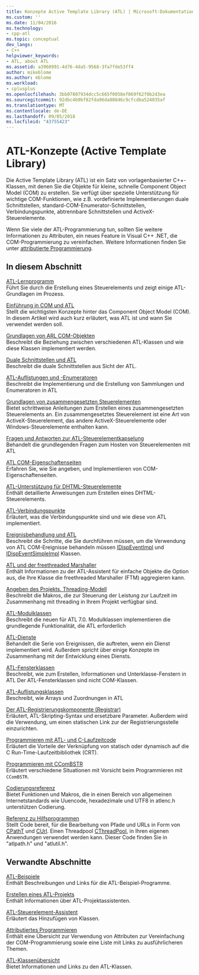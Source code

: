 ```yaml
---
title: Konzepte Active Template Library (ATL) | Microsoft-Dokumentation
ms.custom: ''
ms.date: 11/04/2016
ms.technology:
- cpp-atl
ms.topic: conceptual
dev_langs:
- C++
helpviewer_keywords:
- ATL, about ATL
ms.assetid: a3960991-4d76-4da5-9568-3fa7fde53ff4
author: mikeblome
ms.author: mblome
ms.workload:
- cplusplus
ms.openlocfilehash: 3bb07807934dcc5c665f0058ef869f62f0b2d3ea
ms.sourcegitcommit: 92dbc4b9bf82fda96da80846c9cfcdba524035af
ms.translationtype: MT
ms.contentlocale: de-DE
ms.lasthandoff: 09/05/2018
ms.locfileid: "43755423"
---
```

# <a name="active-template-library-atl-concepts"></a>ATL-Konzepte (Active Template Library)

Die Active Template Library (ATL) ist ein Satz von vorlagenbasierter C++-Klassen, mit denen Sie die Objekte für kleine, schnelle Component Object Model (COM) zu erstellen. Sie verfügt über spezielle Unterstützung für wichtige COM-Funktionen, wie z.B. vordefinierte Implementierungen duale Schnittstellen, standard-COM-Enumerator-Schnittstellen, Verbindungspunkte, abtrennbare Schnittstellen und ActiveX-Steuerelemente.

Wenn Sie viele der ATL-Programmierung tun, sollten Sie weitere Informationen zu Attributen, ein neues Feature in Visual C++ .NET, die COM-Programmierung zu vereinfachen. Weitere Informationen finden Sie unter [attributierte Programmierung](../windows/attributed-programming-concepts.md).

## <a name="in-this-section"></a>In diesem Abschnitt

[ATL-Lernprogramm](../atl/active-template-library-atl-tutorial.md)  
Führt Sie durch die Erstellung eines Steuerelements und zeigt einige ATL-Grundlagen im Prozess.

[Einführung in COM und ATL](../atl/introduction-to-com-and-atl.md)  
Stellt die wichtigsten Konzepte hinter das Component Object Model (COM). In diesem Artikel wird auch kurz erläutert, was ATL ist und wann Sie verwendet werden soll.

[Grundlagen von ARL COM-Objekten](../atl/fundamentals-of-atl-com-objects.md)  
Beschreibt die Beziehung zwischen verschiedenen ATL-Klassen und wie diese Klassen implementiert werden.

[Duale Schnittstellen und ATL](../atl/dual-interfaces-and-atl.md)  
Beschreibt die duale Schnittstellen aus Sicht der ATL.

[ATL-Auflistungen und -Enumeratoren](../atl/atl-collections-and-enumerators.md)  
Beschreibt die Implementierung und die Erstellung von Sammlungen und Enumeratoren in ATL

[Grundlagen von zusammengesetzten Steuerelementen](../atl/atl-composite-control-fundamentals.md)  
Bietet schrittweise Anleitungen zum Erstellen eines zusammengesetzten Steuerelements an. Ein zusammengesetztes Steuerelement ist eine Art von ActiveX-Steuerelement, das andere ActiveX-Steuerelemente oder Windows-Steuerelemente enthalten kann.

[Fragen und Antworten zur ATL-Steuerelementkapselung](../atl/atl-control-containment-faq.md)  
Behandelt die grundlegenden Fragen zum Hosten von Steuerelementen mit ATL

[ATL COM-Eigenschaftenseiten](../atl/atl-com-property-pages.md)  
Erfahren Sie, wie Sie angeben, und Implementieren von COM-Eigenschaftenseiten.

[ATL-Unterstützung für DHTML-Steuerelemente](../atl/atl-support-for-dhtml-controls.md)  
Enthält detaillierte Anweisungen zum Erstellen eines DHTML-Steuerelements.

[ATL-Verbindungspunkte](../atl/atl-connection-points.md)  
Erläutert, was die Verbindungspunkte sind und wie diese von ATL implementiert.

[Ereignisbehandlung und ATL](../atl/event-handling-and-atl.md)  
Beschreibt die Schritte, die Sie durchführen müssen, um die Verwendung von ATL COM-Ereignisse behandeln müssen [IDispEventImpl](../atl/reference/idispeventimpl-class.md) und [IDispEventSimpleImpl](../atl/reference/idispeventsimpleimpl-class.md) Klassen.

[ATL und der freethreaded Marshaller](../atl/atl-and-the-free-threaded-marshaler.md)  
Enthält Informationen zu der ATL-Assistent für einfache Objekte die Option aus, die Ihre Klasse die freethreaded Marshaller (FTM) aggregieren kann.

[Angeben des Projekts. Threading-Modell](../atl/specifying-the-threading-model-for-a-project-atl.md)  
Beschreibt die Makros, die zur Steuerung der Leistung zur Laufzeit im Zusammenhang mit threading in Ihrem Projekt verfügbar sind.

[ATL-Modulklassen](../atl/atl-module-classes.md)  
Beschreibt die neuen für ATL 7.0. Modulklassen implementieren die grundlegende Funktionalität, die ATL erforderlich

[ATL-Dienste](../atl/atl-services.md)  
Behandelt die Serie von Ereignissen, die auftreten, wenn ein Dienst implementiert wird. Außerdem spricht über einige Konzepte im Zusammenhang mit der Entwicklung eines Diensts.

[ATL-Fensterklassen](../atl/atl-window-classes.md)  
Beschreibt, wie zum Erstellen, Informationen und Unterklasse-Fenstern in ATL Der ATL-Fensterklassen sind nicht COM-Klassen.

[ATL-Auflistungsklassen](../atl/atl-collection-classes.md)  
Beschreibt, wie Arrays und Zuordnungen in ATL

[Der ATL-Registrierungskomponente (Registrar)](../atl/atl-registry-component-registrar.md)  
Erläutert, ATL-Skripting-Syntax und ersetzbare Parameter. Außerdem wird die Verwendung, um einen statischen Link zur der Registrierungsstelle einzurichten.

[Programmieren mit ATL- und C-Laufzeitcode](../atl/programming-with-atl-and-c-run-time-code.md)  
Erläutert die Vorteile der Verknüpfung von statisch oder dynamisch auf die C Run-Time-Laufzeitbibliothek (CRT).

[Programmieren mit CComBSTR](../atl/programming-with-ccombstr-atl.md)  
Erläutert verschiedene Situationen mit Vorsicht beim Programmieren mit `CComBSTR`.

[Codierungsreferenz](../atl/atl-encoding-reference.md)  
Bietet Funktionen und Makros, die in einen Bereich von allgemeinen Internetstandards wie Uuencode, hexadezimale und UTF8 in atlenc.h unterstützen Codierung.

[Referenz zu Hilfsprogrammen](../atl/atl-utilities-reference.md)  
Stellt Code bereit, für die Bearbeitung von Pfade und URLs in Form von [CPathT](../atl/reference/cpatht-class.md) und [CUrl](../atl/reference/curl-class.md). Einen Threadpool [CThreadPool](../atl/reference/cthreadpool-class.md), in Ihren eigenen Anwendungen verwendet werden kann. Dieser Code finden Sie in "atlpath.h" und "atlutil.h".

## <a name="related-sections"></a>Verwandte Abschnitte

[ATL-Beispiele](../visual-cpp-samples.md)  
Enthält Beschreibungen und Links für die ATL-Beispiel-Programme.

[Erstellen eines ATL-Projekts](../atl/reference/creating-an-atl-project.md)  
Enthält Informationen über ATL-Projektassistenten.

[ATL-Steuerelement-Assistent](../atl/reference/atl-control-wizard.md)  
Erläutert das Hinzufügen von Klassen.

[Attributiertes Programmieren](../windows/attributed-programming-concepts.md)  
Enthält eine Übersicht zur Verwendung von Attributen zur Vereinfachung der COM-Programmierung sowie eine Liste mit Links zu ausführlicheren Themen.

[ATL-Klassenübersicht](../atl/atl-class-overview.md)  
Bietet Informationen und Links zu den ATL-Klassen.

